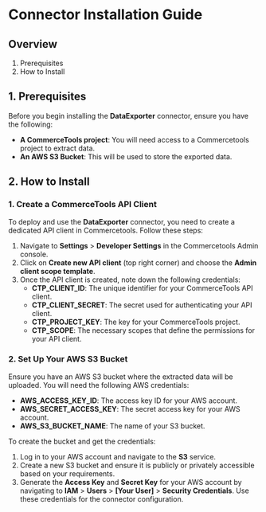# Connector Installation Guide

## Overview

1. Prerequisites
2. How to Install

## 1. Prerequisites

Before you begin installing the **DataExporter** connector, ensure you have the following:

* **A CommerceTools project**: You will need access to a Commercetools project to extract data.
* **An AWS S3 Bucket**: This will be used to store the exported data.

## 2. How to Install

### 1. **Create a CommerceTools API Client**

To deploy and use the **DataExporter** connector, you need to create a dedicated API client in Commercetools. Follow these steps:

1. Navigate to **Settings** > **Developer Settings** in the Commercetools Admin console.
2. Click on **Create new API client** (top right corner) and choose the **Admin client scope template**.
3. Once the API client is created, note down the following credentials:
   * **CTP\_CLIENT\_ID**: The unique identifier for your CommerceTools API client.
   * **CTP\_CLIENT\_SECRET**: The secret used for authenticating your API client.
   * **CTP\_PROJECT\_KEY**: The key for your CommerceTools project.
   * **CTP\_SCOPE**: The necessary scopes that define the permissions for your API client.

### 2. **Set Up Your AWS S3 Bucket**

Ensure you have an AWS S3 bucket where the extracted data will be uploaded. You will need the following AWS credentials:

* **AWS\_ACCESS\_KEY\_ID**: The access key ID for your AWS account.
* **AWS\_SECRET\_ACCESS\_KEY**: The secret access key for your AWS account.
* **AWS\_S3\_BUCKET\_NAME**: The name of your S3 bucket.

To create the bucket and get the credentials:

1. Log in to your AWS account and navigate to the **S3** service.
2. Create a new S3 bucket and ensure it is publicly or privately accessible based on your requirements.
3. Generate the **Access Key** and **Secret Key** for your AWS account by navigating to **IAM** > **Users** > **[Your User]** > **Security Credentials**. Use these credentials for the connector configuration.
